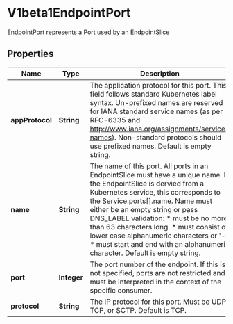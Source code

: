 

# V1beta1EndpointPort

EndpointPort represents a Port used by an EndpointSlice
## Properties

Name | Type | Description | Notes
------------ | ------------- | ------------- | -------------
**appProtocol** | **String** | The application protocol for this port. This field follows standard Kubernetes label syntax. Un-prefixed names are reserved for IANA standard service names (as per RFC-6335 and http://www.iana.org/assignments/service-names). Non-standard protocols should use prefixed names. Default is empty string. |  [optional]
**name** | **String** | The name of this port. All ports in an EndpointSlice must have a unique name. If the EndpointSlice is dervied from a Kubernetes service, this corresponds to the Service.ports[].name. Name must either be an empty string or pass DNS_LABEL validation: * must be no more than 63 characters long. * must consist of lower case alphanumeric characters or &#39;-&#39;. * must start and end with an alphanumeric character. Default is empty string. |  [optional]
**port** | **Integer** | The port number of the endpoint. If this is not specified, ports are not restricted and must be interpreted in the context of the specific consumer. |  [optional]
**protocol** | **String** | The IP protocol for this port. Must be UDP, TCP, or SCTP. Default is TCP. |  [optional]




